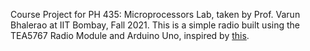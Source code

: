Course Project for PH 435: Microprocessors Lab, taken by Prof. Varun Bhalerao at IIT Bombay, Fall 2021. This is a simple radio built using the TEA5767 Radio Module and Arduino Uno, inspired by [this](https://create.arduino.cc/projecthub/hesam-moshiri/full-digital-fm-receiver-with-arduino-and-tea5767-52be37).
